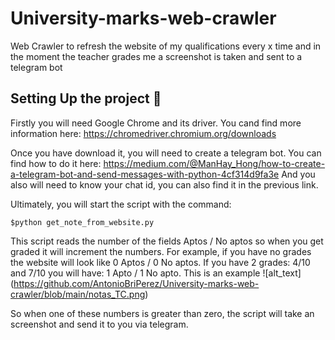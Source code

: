 # University-marks-web-crawler
Web Crawler to refresh the website of my qualifications every x time and in the moment the teacher grades me a screenshot is taken and sent to a telegram bot

## Setting Up the project 🚀
Firstly you will need Google Chrome and its driver. You cand find more information here: https://chromedriver.chromium.org/downloads

Once you have download it, you will need to create a telegram bot. You can find how to do it here: https://medium.com/@ManHay_Hong/how-to-create-a-telegram-bot-and-send-messages-with-python-4cf314d9fa3e
And you also will need to know your chat id, you can also find it in the previous link. 

Ultimately, you will start the script with the command: 
```
$python get_note_from_website.py
```

This script reads the number of the fields Aptos / No aptos so when you get graded it will increment the numbers. For example, if you have no grades the website will look like 0 Aptos / 0 No aptos. If you have 2 grades: 4/10 and 7/10 you will have: 1 Apto / 1 No apto. 
This is an example
![alt_text] (https://github.com/AntonioBriPerez/University-marks-web-crawler/blob/main/notas_TC.png)

So when one of these numbers is greater than zero, the script will take an screenshot and send it to you via telegram. 
